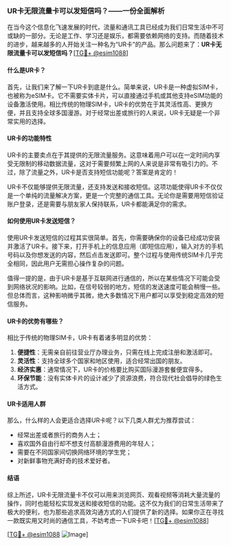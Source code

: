 ### UR卡无限流量卡可以发短信吗？——一份全面解析

在当今这个信息化飞速发展的时代，流量和通讯工具已经成为我们日常生活中不可或缺的一部分。无论是工作、学习还是娱乐，都需要依赖网络的支持。而随着技术的进步，越来越多的人开始关注一种名为“UR卡”的产品。那么问题来了：**UR卡无限流量卡可以发短信吗？**[[TG💪+ @esim1088](https://t.me/s/esim1088)]

#### 什么是UR卡？

首先，让我们来了解一下UR卡到底是什么。简单来说，UR卡是一种虚拟SIM卡，也被称为eSIM卡。它不需要实体卡片，可以直接通过手机或其他支持eSIM功能的设备激活使用。相比传统的物理SIM卡，UR卡的优势在于其灵活性高、更换方便，并且支持全球多国漫游。对于经常出差或旅行的人来说，UR卡无疑是一个非常实用的选择。

#### UR卡的功能特性

UR卡的主要卖点在于其提供的无限流量服务。这意味着用户可以在一定时间内享受无限制的移动数据流量，这对于需要频繁上网的人来说是非常有吸引力的。不过，除了流量之外，UR卡是否支持短信功能呢？答案是肯定的！

UR卡不仅能够提供无限流量，还支持发送和接收短信。这项功能使得UR卡不仅仅是一个单纯的流量解决方案，更是一个完整的通信工具。无论你是需要用短信验证账户登录，还是需要与朋友家人保持联系，UR卡都能满足你的需求。

#### 如何使用UR卡发送短信？

使用UR卡发送短信的过程其实很简单。首先，你需要确保你的设备已经成功安装并激活了UR卡。接下来，打开手机上的信息应用（即短信应用），输入对方的手机号码以及你想发送的内容，然后点击发送即可。整个过程与使用传统SIM卡几乎完全相同，因此用户无需担心操作复杂的问题。

值得一提的是，由于UR卡是基于互联网进行通信的，所以在某些情况下可能会受到网络状况的影响。比如，在信号较弱的地方，短信的发送速度可能会稍慢一些。但总体而言，这种影响微乎其微，绝大多数情况下用户都可以享受到稳定高效的短信服务。

#### UR卡的优势有哪些？

相比于传统的物理SIM卡，UR卡有着诸多明显的优势：

1. **便捷性**：无需亲自前往营业厅办理业务，只需在线上完成注册和激活即可。
2. **灵活性**：支持全球多个国家和地区使用，适合经常出国的朋友。
3. **经济实惠**：通常情况下，UR卡的价格要比购买国际漫游套餐便宜得多。
4. **环保节能**：没有实体卡片的设计减少了资源浪费，符合现代社会倡导的绿色生活方式。

#### UR卡适用人群

那么，什么样的人会更适合选择UR卡呢？以下几类人群尤为推荐尝试：

- 经常出差或者旅行的商务人士；
- 喜欢国外自由行却不想支付高额漫游费用的年轻人；
- 需要在不同国家间切换网络环境的学生党；
- 对新鲜事物充满好奇的技术爱好者。

#### 结语

综上所述，UR卡无限流量卡不仅可以用来浏览网页、观看视频等消耗大量流量的操作，同时也能轻松实现发送和接收短信的功能。这不仅为我们的日常生活带来了极大的便利，也为那些追求高效沟通方式的人们提供了新的选择。如果你正在寻找一款既实用又时尚的通信工具，不妨考虑一下UR卡吧！[[TG💪+ @esim1088](https://t.me/s/esim1088)]

[[TG💪+ @esim1088](https://t.me/s/esim1088) ![Image](https://i.postimg.cc/4NQfJmqS/Snipaste-2025-05-13-00-14-12.png)]